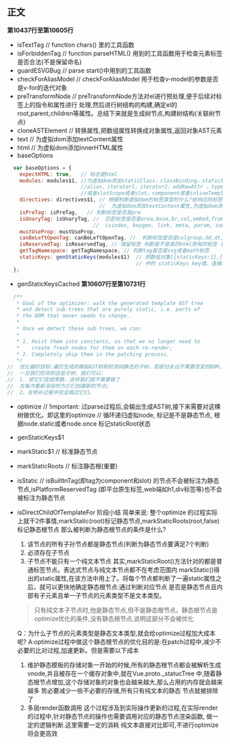 正文
---
**第10437行至第10605行**
  * isTextTag // function chars() 里的工具函数
  * isForbiddenTag // function parseHTML() 用到的工具函数用于检查元素标签是否合法(不是保留命名)
  * guardESVGBug  // parse start()中用到的工具函数
  * checkForAliasModel  // checkForAliasModel 用于检查v-model的参数是否是v-for的迭代对象
  * preTransformNode // preTransformNode方法对el进行预处理,便于后续对标签上的指令和属性进行
    处理,然后进行树结构的构建,确定el的root,parent,children等属性。总结下来就是生成树节点,构建树结构(关联树节点)
  * cloneASTElement // 转换属性,把数组属性转换成对象属性,返回对象AST元素
  * text // 为虚拟dom添加textContent属性
  * html // 为虚拟dom添加innerHTML属性
  * baseOptions
```javascript
  var baseOptions = {
    expectHTML: true,   // 标志是html
    modules: modules$1, //为虚拟dom添加staticClass，classBinding，staticStyle，styleBinding，for，
                        //alias，iterator1，iterator2，addRawAttr ，type ，key， ref，slotName
                        //或者slotScope或者slot，component或者inlineTemplate ，plain，if ，else，elseif 属性
    directives: directives$1, // 根据判断虚拟dom的标签类型时什么?给响应的标签绑定响应的v-model双数据绑定代码函数,
                              //  为虚拟dom添加textContent属性,为虚拟dom添加innerHTML属性
    isPreTag: isPreTag,   // 判断标签是否是pre
    isUnaryTag: isUnaryTag, //  匹配标签是否是area,base,br,col,embed,frame,hr,img,input,
                            //  isindex, keygen, link, meta, param, source, track, wbr
    mustUseProp: mustUseProp, 
    canBeLeftOpenTag: canBeLeftOpenTag, //  判断标签是否是colgroup,dd,dt,li,options,p,td,tfoot,th,thead,tr,source
    isReservedTag: isReservedTag, // 保留标签 判断是不是真的html原有的标签 或者svg标签
    getTagNamespace: getTagNamespace, // 判断tag是否是svg或者math标签
    staticKeys: genStaticKeys(modules$1)  // 把数组对象[{staticKeys:1},{staticKeys:2},{staticKeys:3}]连接数组对象
                                          // 中的 staticKeys key值，连接成一个字符串 str=‘1,2,3’
  };
```
  * genStaticKeysCached
**第10607行至第10731行**
```javascript
  /**
   * Goal of the optimizer: walk the generated template AST tree
   * and detect sub-trees that are purely static, i.e. parts of
   * the DOM that never needs to change.
   *
   * Once we detect these sub-trees, we can:
   *
   * 1. Hoist them into constants, so that we no longer need to
   *    create fresh nodes for them on each re-render;
   * 2. Completely skip them in the patching process.
   */
//  优化器的目标:遍历生成的模板AST树和检测纯静态的子树，即部分永远不需要改变的DOM。
//  一旦我们检测到这些子树，我们可以:
//  1. 把它们变成常数，这样我们就不需要做了
//  在每次重新渲染时为它们创建新的节点;
//  2。在修补过程中完全跳过它们。
```
  * optimize  // !important: 过parse过程后,会输出生成AST树,接下来需要对这棵树做优化。即这里的optimize
              //  循环递归虚拟node, 标记是不是静态节点, 根据node.static或者node.once 标记staticRoot状态
  * genStaticKeys$1
  * markStatic$1  // 标准静态节点
  * markStaticRoots // 标注静态根(重要)
  * isStatic // isBuiltInTag(即tag为component和slot) 的节点不会被标注为静态节点,isPlatformReservedTag
    (即平台原生标签,web端如h1,div标签等)也不会被标注为静态节点
  * isDirectChildOfTemplateFor
  阶段小结
    简单来说: 整个optimize 的过程实际上就干2件事情,markStatic(root)标记静态节点,markStaticRoots(root,false)标记静态根节点
    那么被判断为静态根节点的条件是什么?
    1. 该节点的所有子孙节点都是静态节点(判断为静态节点要满足7个判断)
    2. 必须存在子节点
    3. 子节点不能只有一个纯文本节点
    其实,markStaticRoot()方法针对的都是普通标签节点。表达式节点与纯文本节点都不在考虑范围内
    markStatic()得出的static属性,在该方法中用上了。将每个节点都判断了一遍static属性之后，就可以更快地确定静态根节点:通过判断对应节点
    是否是静态节点且内部有子元素且单一子节点的元素类型不是文本类型。
    > 只有纯文本子节点时,他是静态节点,但不是静态根节点。静态根节点是optimize优化的条件,没有静态根节点,说明这部分不会被优化
    
    Q：为什么子节点的元素类型是静态文本类型,就会给optimize过程加大成本呢?
    A:optimize过程中做这个静态根节点的优化目的是:在patch过程中,减少不必要的比对过程,加速更新。但是需要以下成本
      1. 维护静态模板的存储对象一开始的时候,所有的静态根节点都会被解析生成vnode,并且被存在一个缓存对象中,就在Vue.proto._statucTree
      中,随着静态根节点增加,这个存储对象的对象也会越来越大,那么占用的内存就会越来越多 势必要减少一些不必要的存储,所有只有纯文本的静态
      节点就被排除了
      2. 多层render函数调用 这个过程涉及到实际操作更新的过程,在实际render的过程中,针对静态节点的操作也需要调用对应的静态节点渲染函数,
      做一定的逻辑判断.这里需要一定的消耗
    纯文本直接对比即可,不进行optimize将会更高效
    
